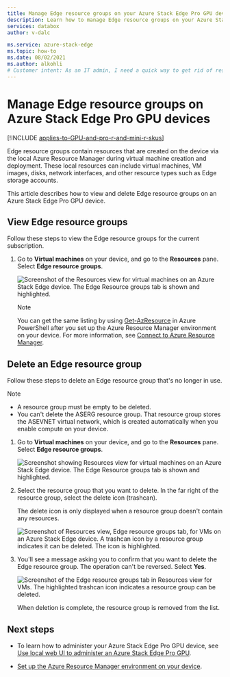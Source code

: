 ```yaml
---
title: Manage Edge resource groups on your Azure Stack Edge Pro GPU device
description: Learn how to manage Edge resource groups on your Azure Stack Edge Pro GPU, Azure Stack Edge Pro R, and Azure Stack Edge Mini R device via the Azure portal.
services: databox
author: v-dalc

ms.service: azure-stack-edge
ms.topic: how-to
ms.date: 08/02/2021
ms.author: alkohli
# Customer intent: As an IT admin, I need a quick way to get rid of resource groups no longer in use that were created for VMs on my Azure Stack Edge Pro GPU devices.
---
```


# Manage Edge resource groups on Azure Stack Edge Pro GPU devices

[!INCLUDE [applies-to-GPU-and-pro-r-and-mini-r-skus](../../includes/azure-stack-edge-applies-to-gpu-pro-r-mini-r-sku.md)]

Edge resource groups contain resources that are created on the device via the local Azure Resource Manager during virtual machine creation and deployment. These local resources can include virtual machines, VM images, disks, network interfaces, and other resource types such as Edge storage accounts.

This article describes how to view and delete Edge resource groups on an Azure Stack Edge Pro GPU device.

## View Edge resource groups

Follow these steps to view the Edge resource groups for the current subscription.

1. Go to **Virtual machines** on your device, and go to the **Resources** pane. Select **Edge resource groups**.

    ![Screenshot of the Resources view for virtual machines on an Azure Stack Edge device. The Edge Resource groups tab is shown and highlighted.](media/azure-stack-edge-gpu-manage-edge-resource-groups-portal/edge-resource-groups-01.png)

    > [!NOTE]
    > You can get the same listing by using [Get-AzResource](/powershell/module/az.resources/get-azresource) in Azure PowerShell after you set up the Azure Resource Manager environment on your device. For more information, see [Connect to Azure Resource Manager](azure-stack-edge-gpu-connect-resource-manager.md).


## Delete an Edge resource group

Follow these steps to delete an Edge resource group that's no longer in use.

> [!NOTE]
> - A resource group must be empty to be deleted. 
> - You can't delete the ASERG resource group. That resource group stores the ASEVNET virtual network, which is created automatically when you enable compute on your device.

1. Go to **Virtual machines** on your device, and go to the **Resources** pane. Select **Edge resource groups**.

    ![Screenshot showing Resources view for virtual machines on an Azure Stack Edge device. The Edge Resource groups tab is shown and highlighted.](media/azure-stack-edge-gpu-manage-edge-resource-groups-portal/edge-resource-groups-01.png)

1. Select the resource group that you want to delete. In the far right of the resource group, select the delete icon (trashcan).

   The delete icon is only displayed when a resource group doesn't contain any resources.

    ![Screenshot of Resources view, Edge resource groups tab, for VMs on an Azure Stack Edge device. A trashcan icon by a resource group indicates it can be deleted. The icon is highlighted.](media/azure-stack-edge-gpu-manage-edge-resource-groups-portal/edge-resource-groups-02.png)

1. You'll see a message asking you to confirm that you want to delete the Edge resource group. The operation can't be reversed. Select **Yes**.

    ![Screenshot of  the Edge resource groups tab  in Resources view for VMs. The highlighted trashcan icon indicates a resource group can be deleted.](./media/azure-stack-edge-gpu-manage-edge-resource-groups-portal/edge-resource-groups-03.png)

    When deletion is complete, the resource group is removed from the list.

## Next steps

- To learn how to administer your Azure Stack Edge Pro GPU device, see [Use local web UI to administer an Azure Stack Edge Pro GPU](azure-stack-edge-manage-access-power-connectivity-mode.md).

- [Set up the Azure Resource Manager environment on your device](azure-stack-edge-gpu-connect-resource-manager.md).